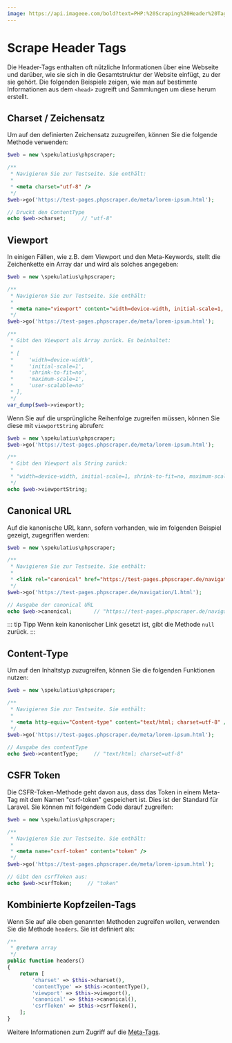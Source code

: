 ```yaml
---
image: https://api.imageee.com/bold?text=PHP:%20Scraping%20Header%20Tags&bg_image=https://images.unsplash.com/photo-1542762933-ab3502717ce7
---
```


# Scrape Header Tags

Die Header-Tags enthalten oft nützliche Informationen über eine Webseite und darüber, wie sie sich in die Gesamtstruktur der Website einfügt, zu der sie gehört. Die folgenden Beispiele zeigen, wie man auf bestimmte Informationen aus dem `<head>` zugreift und Sammlungen um diese herum erstellt.


## Charset / Zeichensatz

Um auf den definierten Zeichensatz zuzugreifen, können Sie die folgende Methode verwenden:

```php
$web = new \spekulatius\phpscraper;

/**
 * Navigieren Sie zur Testseite. Sie enthält:
 *
 * <meta charset="utf-8" />
 */
$web->go('https://test-pages.phpscraper.de/meta/lorem-ipsum.html');

// Druckt den ContentType
echo $web->charset;     // "utf-8"
```


## Viewport

In einigen Fällen, wie z.B. dem Viewport und den Meta-Keywords, stellt die Zeichenkette ein Array dar und wird als solches angegeben:

```php
$web = new \spekulatius\phpscraper;

/**
 * Navigieren Sie zur Testseite. Sie enthält:
 *
 * <meta name="viewport" content="width=device-width, initial-scale=1, shrink-to-fit=no, maximum-scale=1, user-scalable=no" />
 */
$web->go('https://test-pages.phpscraper.de/meta/lorem-ipsum.html');

/**
 * Gibt den Viewport als Array zurück. Es beinhaltet:
 *
 * [
 *     'width=device-width',
 *     'initial-scale=1',
 *     'shrink-to-fit=no',
 *     'maximum-scale=1',
 *     'user-scalable=no'
 * ],
 */
var_dump($web->viewport);
```

Wenn Sie auf die ursprüngliche Reihenfolge zugreifen müssen, können Sie diese mit `viewportString` abrufen:

```php
$web = new \spekulatius\phpscraper;
$web->go('https://test-pages.phpscraper.de/meta/lorem-ipsum.html');

/**
 * Gibt den Viewport als String zurück:
 *
 * "width=device-width, initial-scale=1, shrink-to-fit=no, maximum-scale=1, user-scalable=no"
 */
echo $web->viewportString;
```


## Canonical URL

Auf die kanonische URL kann, sofern vorhanden, wie im folgenden Beispiel gezeigt, zugegriffen werden:

```php
$web = new \spekulatius\phpscraper;

/**
 * Navigieren Sie zur Testseite. Sie enthält:
 *
 * <link rel="canonical" href="https://test-pages.phpscraper.de/navigation/2.html" />
 */
$web->go('https://test-pages.phpscraper.de/navigation/1.html');

// Ausgabe der canonical URL
echo $web->canonical;       // "https://test-pages.phpscraper.de/navigation/2.html"
```

::: tip Tipp
Wenn kein kanonischer Link gesetzt ist, gibt die Methode `null` zurück.
:::


## Content-Type

Um auf den Inhaltstyp zuzugreifen, können Sie die folgenden Funktionen nutzen:

```php
$web = new \spekulatius\phpscraper;

/**
 * Navigieren Sie zur Testseite. Sie enthält:
 *
 * <meta http-equiv="Content-type" content="text/html; charset=utf-8" />
 */
$web->go('https://test-pages.phpscraper.de/meta/lorem-ipsum.html');

// Ausgabe des contentType
echo $web->contentType;     // "text/html; charset=utf-8"
```


## CSFR Token

Die CSFR-Token-Methode geht davon aus, dass das Token in einem Meta-Tag mit dem Namen "csrf-token" gespeichert ist. Dies ist der Standard für Laravel. Sie können mit folgendem Code darauf zugreifen:

```php
$web = new \spekulatius\phpscraper;

/**
 * Navigieren Sie zur Testseite. Sie enthält:
 *
 * <meta name="csrf-token" content="token" />
 */
$web->go('https://test-pages.phpscraper.de/meta/lorem-ipsum.html');

// Gibt den csrfToken aus:
echo $web->csrfToken;     // "token"
```


## Kombinierte Kopfzeilen-Tags

Wenn Sie auf alle oben genannten Methoden zugreifen wollen, verwenden Sie die Methode `headers`. Sie ist definiert als:

```php
/**
 * @return array
 */
public function headers()
{
    return [
        'charset' => $this->charset(),
        'contentType' => $this->contentType(),
        'viewport' => $this->viewport(),
        'canonical' => $this->canonical(),
        'csrfToken' => $this->csrfToken(),
    ];
}
```

Weitere Informationen zum Zugriff auf die [Meta-Tags](/de/examples/scrape-meta-tags.html).
